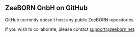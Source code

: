 ## ZeeBORN GnbH on GitHub

GitHub currently doesn't host any public ZeeBORN repositories.

If you wish to collaborate, please contact support@zeeborn.net.
